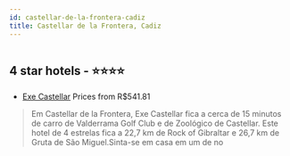 ```yaml
---
id: castellar-de-la-frontera-cadiz
title: Castellar de la Frontera, Cadiz
---
```


<center><img src="https://i.travelapi.com/hotels/2000000/1840000/1838900/1838848/ca2268ed_z.jpg" alt="" /></center>


##  4 star hotels - ⭐️⭐️⭐️⭐️

-    [Exe Castellar](https://www.hurb.com/br/aud/https://www.hurb.com/br/hotels/castellar-de-la-frontera/exe-castellar-HT-VGQB?cmp=18055) Prices from R$541.81
   > Em Castellar de la Frontera, Exe Castellar fica a cerca de 15 minutos de carro de Valderrama Golf Club e de Zoológico de Castellar.  Este hotel de 4 estrelas fica a 22,7 km de Rock of Gibraltar e 26,7 km de Gruta de São Miguel.Sinta-se em casa em um de no
